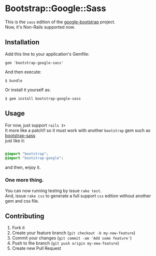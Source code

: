 # Bootstrap::Google::Sass

This is the `sass` edition of the [google-bootstrap](http://todc.github.com/google-bootstrap) project.  
Now, it's Non-Rails supported now.

## Installation

Add this line to your application's Gemfile:

    gem 'bootstrap-google-sass'

And then execute:

    $ bundle

Or install it yourself as:

    $ gem install bootstrap-google-sass

## Usage

For now, just support `rails 3+`  
It more like a patch!! so it must work with another `bootstrap` gem such as [bootstrap-sass](https://github.com/thomas-mcdonald/bootstrap-sass)  
just like it:

```scss

@import "bootstrap";
@import "bootstrap-google":

```

and then, enjoy it.

### One more thing.
You can now running testing by issue `rake test`.  
And, issue `rake css` to generate a full support `css` edition without another gem and css file.

## Contributing

1. Fork it
2. Create your feature branch (`git checkout -b my-new-feature`)
3. Commit your changes (`git commit -am 'Add some feature'`)
4. Push to the branch (`git push origin my-new-feature`)
5. Create new Pull Request
